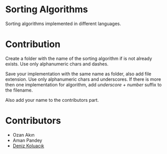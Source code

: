 # Sorting Algorithms

Sorting algorithms implemented in different languages.

# Contribution

Create a folder with the name of the sorting algorithm if is not already exists. Use only alphanumeric chars and dashes.

Save your implementation with the same name as folder, also add file extension. Use only alphanumeric chars and underscores. If there is more then one implementation for algorithm, add _underscore + number_ suffix to the filename.

Also add your name to the contributors part.

# Contributors

* Ozan Akın
* Aman Pandey
* [Deniz Koluaçık](https://github.com/koluacik)

